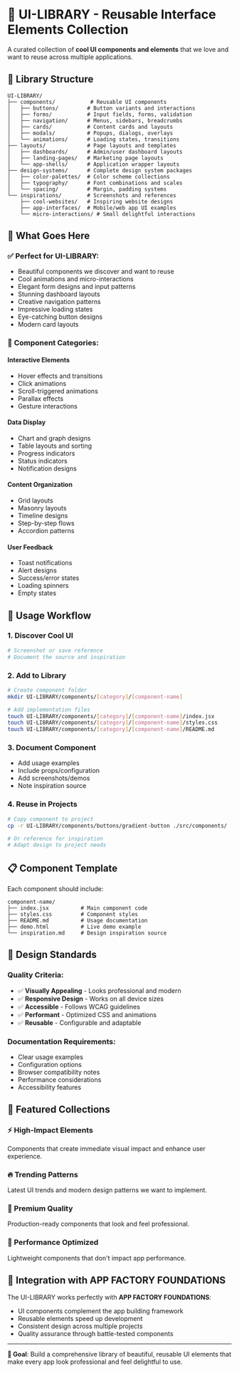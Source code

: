 # 🎨 UI-LIBRARY - Reusable Interface Elements Collection

A curated collection of **cool UI components and elements** that we love and want to reuse across multiple applications.

## 📁 Library Structure

```
UI-LIBRARY/
├── components/           # Reusable UI components
│   ├── buttons/         # Button variants and interactions
│   ├── forms/           # Input fields, forms, validation
│   ├── navigation/      # Menus, sidebars, breadcrumbs
│   ├── cards/           # Content cards and layouts
│   ├── modals/          # Popups, dialogs, overlays
│   └── animations/      # Loading states, transitions
├── layouts/             # Page layouts and templates
│   ├── dashboards/      # Admin/user dashboard layouts
│   ├── landing-pages/   # Marketing page layouts
│   └── app-shells/      # Application wrapper layouts
├── design-systems/      # Complete design system packages
│   ├── color-palettes/  # Color scheme collections
│   ├── typography/      # Font combinations and scales
│   └── spacing/         # Margin, padding systems
└── inspirations/        # Screenshots and references
    ├── cool-websites/   # Inspiring website designs
    ├── app-interfaces/  # Mobile/web app UI examples
    └── micro-interactions/ # Small delightful interactions
```

## 🎯 What Goes Here

### ✅ **Perfect for UI-LIBRARY:**
- Beautiful components we discover and want to reuse
- Cool animations and micro-interactions
- Elegant form designs and input patterns
- Stunning dashboard layouts
- Creative navigation patterns
- Impressive loading states
- Eye-catching button designs
- Modern card layouts

### 🔧 **Component Categories:**

#### **Interactive Elements**
- Hover effects and transitions
- Click animations
- Scroll-triggered animations
- Parallax effects
- Gesture interactions

#### **Data Display**
- Chart and graph designs
- Table layouts and sorting
- Progress indicators
- Status indicators
- Notification designs

#### **Content Organization**
- Grid layouts
- Masonry layouts
- Timeline designs
- Step-by-step flows
- Accordion patterns

#### **User Feedback**
- Toast notifications
- Alert designs
- Success/error states
- Loading spinners
- Empty states

## 🚀 Usage Workflow

### **1. Discover Cool UI**
```bash
# Screenshot or save reference
# Document the source and inspiration
```

### **2. Add to Library**
```bash
# Create component folder
mkdir UI-LIBRARY/components/[category]/[component-name]

# Add implementation files
touch UI-LIBRARY/components/[category]/[component-name]/index.jsx
touch UI-LIBRARY/components/[category]/[component-name]/styles.css
touch UI-LIBRARY/components/[category]/[component-name]/README.md
```

### **3. Document Component**
- Add usage examples
- Include props/configuration
- Add screenshots/demos
- Note inspiration source

### **4. Reuse in Projects**
```bash
# Copy component to project
cp -r UI-LIBRARY/components/buttons/gradient-button ./src/components/

# Or reference for inspiration
# Adapt design to project needs
```

## 📋 Component Template

Each component should include:

```
component-name/
├── index.jsx          # Main component code
├── styles.css         # Component styles
├── README.md          # Usage documentation
├── demo.html          # Live demo example
└── inspiration.md     # Design inspiration source
```

## 🎨 Design Standards

### **Quality Criteria:**
- ✅ **Visually Appealing** - Looks professional and modern
- ✅ **Responsive Design** - Works on all device sizes
- ✅ **Accessible** - Follows WCAG guidelines
- ✅ **Performant** - Optimized CSS and animations
- ✅ **Reusable** - Configurable and adaptable

### **Documentation Requirements:**
- Clear usage examples
- Configuration options
- Browser compatibility notes
- Performance considerations
- Accessibility features

## 🌟 Featured Collections

### **⚡ High-Impact Elements**
Components that create immediate visual impact and enhance user experience.

### **🔥 Trending Patterns**
Latest UI trends and modern design patterns we want to implement.

### **💎 Premium Quality**
Production-ready components that look and feel professional.

### **🚀 Performance Optimized**
Lightweight components that don't impact app performance.

## 🎯 Integration with APP FACTORY FOUNDATIONS

The UI-LIBRARY works perfectly with **APP FACTORY FOUNDATIONS**:
- UI components complement the app building framework
- Reusable elements speed up development
- Consistent design across multiple projects
- Quality assurance through battle-tested components

---

**🎨 Goal**: Build a comprehensive library of beautiful, reusable UI elements that make every app look professional and feel delightful to use.